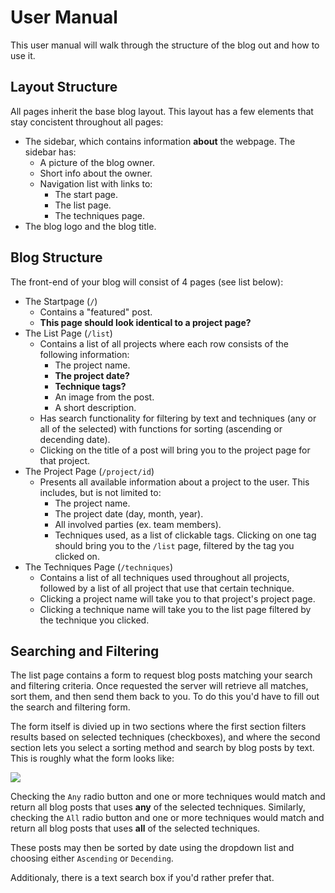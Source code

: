 # User Manual

This user manual will walk through the structure of the blog out and how to use it.

## Layout Structure

All pages inherit the base blog layout. This layout has a few elements that stay concistent throughout all pages:
* The sidebar, which contains information **about** the webpage. The sidebar has:
  * A picture of the blog owner.
  * Short info about the owner.
  * Navigation list with links to:
    * The start page.
    * The list page.
    * The techniques page.
* The blog logo and the blog title.

## Blog Structure

The front-end of your blog will consist of 4 pages (see list below):

* The Startpage (`/`)
  * Contains a "featured" post.
  * **This page should look identical to a project page?**
* The List Page (`/list`)
  * Contains a list of all projects where each row consists of the following information:
    * The project name.
    * **The project date?**
    * **Technique tags?**
    * An image from the post.
    * A short description.
  * Has search functionality for filtering by text and techniques (any or all of the selected) with functions for sorting (ascending or decending date).
  * Clicking on the title of a post will bring you to the project page for that project.
* The Project Page (`/project/id`)
  * Presents all available information about a project to the user. This includes, but is not limited to:
    * The project name.
    * The project date (day, month, year).
    * All involved parties (ex. team members).
    * Techniques used, as a list of clickable tags. Clicking on one tag should bring you to the `/list` page, filtered by the tag you clicked on.
* The Techniques Page (`/techniques`)
  * Contains a list of all techniques used throughout all projects, followed by a list of all project that use that certain technique.
  * Clicking a project name will take you to that project's project page.
  * Clicking a technique name will take you to the list page filtered by the technique you clicked.

## Searching and Filtering

The list page contains a form to request blog posts matching your search and filtering criteria. Once requested the server will retrieve all matches, sort them, and then send them back to you. To do this you'd have to fill out the search and filtering form.

The form itself is divied up in two sections where the first section filters results based on selected techniques (checkboxes), and where the second section lets you select a sorting method and search by blog posts by text. This is roughly what the form looks like:

![](http://i.imgur.com/alI9klf.png)

Checking the `Any` radio button and one or more techniques would match and return all blog posts that uses **any** of the selected techniques. Similarly, checking the `All` radio button and one or more techniques would match and return all blog posts that uses **all** of the selected techniques.

These posts may then be sorted by date using the dropdown list and choosing either `Ascending` or `Decending`.

Additionaly, there is a text search box if you'd rather prefer that.
